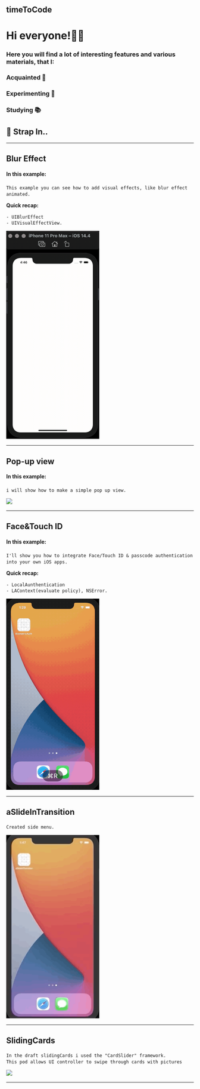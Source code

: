 ## timeToCode
# Hi everyone!🖖🏿

### Here you will find a lot of interesting features and various materials, that I:
### Acquainted 🦊
### Experimenting 🧪
### Studying 📚
## 🚀 Strap In..
______________________________________________________________________________________________

## Blur Effect
#### In this example:  
``This example you can see how to add visual effects, like blur effect animated.``  

**Quick recap:**
```
- UIBlurEffect
- UIVisualEffectView.
```

<img width = "250" src = "https://github.com/DmitryYatsyuk-dv/timeToCode/blob/main/BlurEffect/BlurEffect/Assets.xcassets/BlurEffect.gif">


________________________________________

## Pop-up view
#### In this example:  
``i will show how to make a simple pop up view.``  

<img width = "250" src = "https://github.com/DmitryYatsyuk-dv/timeToCode/blob/main/PopUp/PopUp/Assets.xcassets/PopUp.gif">

________________________________________

## Face&Touch ID
#### In this example:  
``I'll show you how to integrate Face/Touch ID & passcode authentication into your own iOS apps.``  

**Quick recap:**
```
- LocalAunthentication
- LAContext(evaluate policy), NSError.
```

<img width = "250" src = "https://github.com/DmitryYatsyuk-dv/timeToCode/blob/main/BiometricAuth/BiometricAuth/Assets.xcassets/example.gif">

________________________________________

## aSlideInTransition
``Created side menu.``

<img width = "250" src = "https://github.com/DmitryYatsyuk-dv/timeToCode/blob/main/aSlideInTransition/aSlideInTransition/View/Assets.xcassets/SlideBar.gif">

________________________________________

## SlidingCards
``In the draft slidingCards i used the "CardSlider" framework.``  
``This pod allows UI controller to swipe through cards with pictures``

<img width = "250" src = "https://github.com/DmitryYatsyuk-dv/timeToCode/blob/main/SlidingCards/SlidingCards/View/Assets.xcassets/slidingCards.gif">

________________________________________
